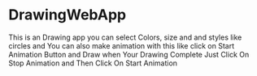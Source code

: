 # DrawingWebApp
This is an Drawing app you can select Colors, size and and styles like circles and You can also make animation with this like click on Start Animation Button and Draw when Your Drawing Complete Just Click On Stop Animation and Then Click On Start Animation
